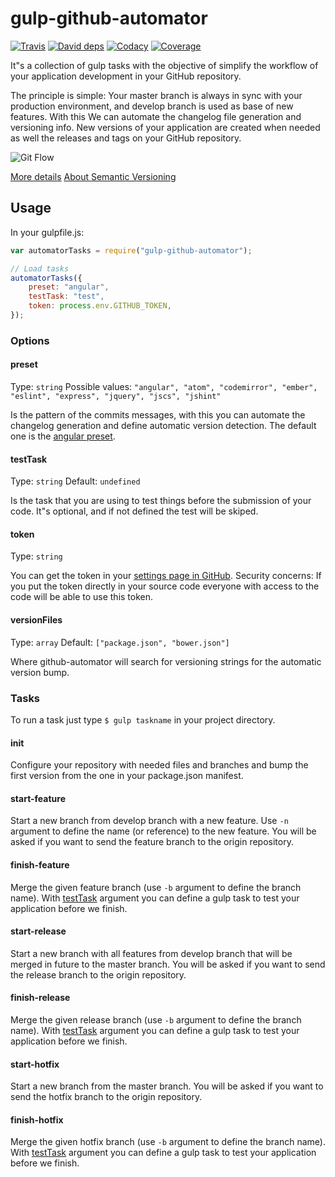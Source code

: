 gulp-github-automator
=

[![Travis][travis-image]][travis-url]
[![David deps][david-image]][david-url]
[![Codacy][codacy-image]][codacy-url]
[![Coverage][coverage-image]][coverage-url]

[travis-image]: https://img.shields.io/travis/klarkc/gulp-github-automator/master.svg
[travis-url]: https://travis-ci.org/klarkc/gulp-github-automator
[david-image]: https://img.shields.io/david/klarkc/gulp-github-automator.svg
[david-url]: https://david-dm.org/klarkc/gulp-github-automator
[codacy-image]: https://img.shields.io/codacy/67950dc659aa4f589efd881190b5a5a0.svg
[codacy-url]: https://www.codacy.com/app/walker/gulp-github-automator
[coverage-image]: https://api.codacy.com/project/badge/coverage/67950dc659aa4f589efd881190b5a5a0
[coverage-url]: https://www.codacy.com/app/walker/gulp-github-automator

It"s a collection of gulp tasks with the objective of simplify the workflow of your application development in your GitHub repository.

The principle is simple: Your master branch is always in sync with your production environment, and develop branch is used as base of new features. With this We can automate the changelog file generation and versioning info. New versions of your application are created when needed as well the releases and tags on your GitHub repository.

![Git Flow](http://nvie.com/img/git-model@2x.png)

[More details](http://nvie.com/posts/a-successful-git-branching-model/)
[About Semantic Versioning](http://sentimentalversioning.org/)

## Usage
In your gulpfile.js:
```javascript
var automatorTasks = require("gulp-github-automator");

// Load tasks
automatorTasks({
    preset: "angular",
    testTask: "test",
    token: process.env.GITHUB_TOKEN,
});
```

### Options

#### preset
Type: `string` Possible values: `"angular", "atom", "codemirror", "ember", "eslint", "express", "jquery", "jscs", "jshint"`

Is the pattern of the commits messages, with this you can automate the changelog generation and define automatic version detection. The default one is the [angular preset](https://docs.google.com/document/d/1QrDFcIiPjSLDn3EL15IJygNPiHORgU1_OOAqWjiDU5Y/edit#).

#### testTask
Type: `string` Default: `undefined`

Is the task that you are using to test things before the submission of your code. It"s optional, and if not defined the test will be skiped.

#### token
Type: `string`

You can get the token in your [settings page in GitHub](https://github.com/settings/tokens/). Security concerns: If you put the token directly in your source code everyone with access to the code will be able to use this token.

#### versionFiles
Type: `array` Default: `["package.json", "bower.json"]`

Where github-automator will search for versioning strings for the automatic version bump.

### Tasks
To run a task just type `$ gulp taskname` in your project directory.

#### init
Configure your repository with needed files and branches and bump the first version from the one in your package.json manifest.

#### start-feature
Start a new branch from develop branch with a new feature. Use `-n` argument to define the name (or reference) to the new feature. You will be asked if you want to send the feature branch to the origin repository.

#### finish-feature
Merge the given feature branch (use `-b` argument to define the branch name). With [testTask](#testTask) argument you can define a gulp task to test your application before we finish.

#### start-release
Start a new branch with all features from develop branch that will be merged in future to the master branch. You will be asked if you want to send the release branch to the origin repository.

#### finish-release
Merge the given release branch (use `-b` argument to define the branch name). With [testTask](#testTask) argument you can define a gulp task to test your application before we finish.

#### start-hotfix
Start a new branch from the master branch. You will be asked if you want to send the hotfix branch to the origin repository.

#### finish-hotfix
Merge the given hotfix branch (use `-b` argument to define the branch name). With [testTask](#testTask) argument you can define a gulp task to test your application before we finish.

